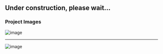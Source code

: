 ## Under construction, please wait...


### Project Images

![image](https://user-images.githubusercontent.com/72168914/150271206-9761979c-929f-4d54-83fd-d4ba79381ac9.png)

<hr>

![image](https://user-images.githubusercontent.com/72168914/150271261-bbbfe22c-c84f-47cd-ab54-721e6dde4140.png)

